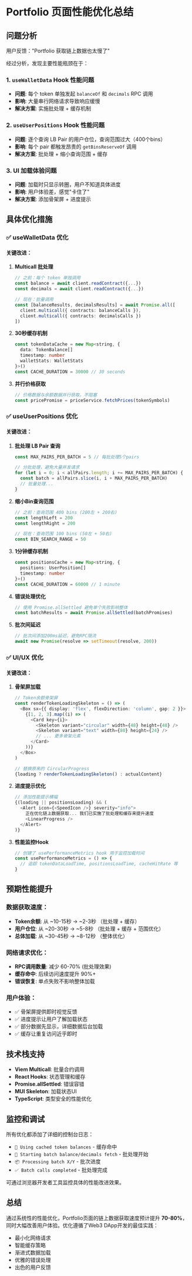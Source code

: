 # Portfolio 页面性能优化总结

## 问题分析

用户反馈："Portfolio 获取链上数据也太慢了"

经过分析，发现主要性能瓶颈在于：

### 1. `useWalletData` Hook 性能问题
- **问题**: 每个 token 单独发起 `balanceOf` 和 `decimals` RPC 调用
- **影响**: 大量串行网络请求导致响应缓慢
- **解决方案**: 实施批处理 + 缓存机制

### 2. `useUserPositions` Hook 性能问题  
- **问题**: 逐个查询 LB Pair 的用户仓位，查询范围过大（400个bins）
- **影响**: 每个 pair 都触发昂贵的 `getBinsReserveOf` 调用
- **解决方案**: 批处理 + 缩小查询范围 + 缓存

### 3. UI 加载体验问题
- **问题**: 加载时只显示转圈，用户不知道具体进度
- **影响**: 用户体验差，感觉"卡住了"
- **解决方案**: 添加骨架屏 + 进度提示

## 具体优化措施

### ✅ useWalletData 优化

#### 关键改进：
1. **Multicall 批处理**
   ```typescript
   // 之前：每个 token 单独调用
   const balance = await client.readContract({...})
   const decimals = await client.readContract({...})
   
   // 现在：批量调用
   const [balanceResults, decimalsResults] = await Promise.all([
     client.multicall({ contracts: balanceCalls }),
     client.multicall({ contracts: decimalsCalls })
   ])
   ```

2. **30秒缓存机制**
   ```typescript
   const tokenDataCache = new Map<string, {
     data: TokenBalance[]
     timestamp: number
     walletStats: WalletStats
   }>()
   const CACHE_DURATION = 30000 // 30 seconds
   ```

3. **并行价格获取**
   ```typescript
   // 价格数据与余额数据并行获取，不阻塞
   const pricePromise = priceService.fetchPrices(tokenSymbols)
   ```

### ✅ useUserPositions 优化

#### 关键改进：
1. **批处理 LB Pair 查询**
   ```typescript
   const MAX_PAIRS_PER_BATCH = 5 // 每批处理5个pairs
   
   // 分批处理，避免大量并发请求
   for (let i = 0; i < allPairs.length; i += MAX_PAIRS_PER_BATCH) {
     const batch = allPairs.slice(i, i + MAX_PAIRS_PER_BATCH)
     // 批量处理...
   }
   ```

2. **缩小Bin查询范围**
   ```typescript
   // 之前：查询范围 400 bins (200左 + 200右)
   const lengthLeft = 200
   const lengthRight = 200
   
   // 现在：查询范围 100 bins (50左 + 50右)  
   const BIN_SEARCH_RANGE = 50
   ```

3. **1分钟缓存机制**
   ```typescript
   const positionsCache = new Map<string, {
     positions: UserPosition[]
     timestamp: number
   }>()
   const CACHE_DURATION = 60000 // 1 minute
   ```

4. **错误处理优化**
   ```typescript
   // 使用 Promise.allSettled 避免单个失败影响整体
   const batchResults = await Promise.allSettled(batchPromises)
   ```

5. **批次间延迟**
   ```typescript
   // 批次间添加200ms延迟，避免RPC限流
   await new Promise(resolve => setTimeout(resolve, 200))
   ```

### ✅ UI/UX 优化

#### 关键改进：
1. **骨架屏加载**
   ```typescript
   // Token余额骨架屏
   const renderTokenLoadingSkeleton = () => (
     <Box sx={{ display: 'flex', flexDirection: 'column', gap: 2 }}>
       {[1, 2, 3].map((i) => (
         <Card key={i}>
           <Skeleton variant="circular" width={48} height={48} />
           <Skeleton variant="text" width={80} height={24} />
           // ... 更多骨架元素
         </Card>
       ))}
     </Box>
   )
   
   // 替换原来的 CircularProgress
   {loading ? renderTokenLoadingSkeleton() : actualContent}
   ```

2. **进度提示优化**
   ```typescript
   // 添加性能提示横幅
   {(loading || positionsLoading) && (
     <Alert icon={<SpeedIcon />} severity="info">
       正在优化链上数据获取... 我们已实施了批处理和缓存来提升速度
       <LinearProgress />
     </Alert>
   )}
   ```

3. **性能监控Hook**
   ```typescript
   // 创建了 usePerformanceMetrics hook 用于监控加载时间
   const usePerformanceMetrics = () => {
     // 追踪 tokenDataLoadTime, positionsLoadTime, cacheHitRate 等
   }
   ```

## 预期性能提升

### 数据获取速度：
- **Token余额**: 从 ~10-15秒 -> ~2-3秒 （批处理 + 缓存）
- **用户仓位**: 从 ~20-30秒 -> ~5-8秒 （批处理 + 缓存 + 范围优化）
- **总体加载**: 从 ~30-45秒 -> ~8-12秒 （整体优化）

### 网络请求优化：
- **RPC调用数量**: 减少 60-70% (批处理效果)
- **缓存命中**: 后续访问速度提升 90%+
- **错误恢复**: 单点失败不影响整体加载

### 用户体验：
- ✅ 骨架屏提供即时视觉反馈
- ✅ 进度提示让用户了解加载状态  
- ✅ 部分数据先显示，详细数据后台加载
- ✅ 缓存让重复访问近乎即时

## 技术栈支持

- **Viem Multicall**: 批量合约调用
- **React Hooks**: 状态管理和缓存  
- **Promise.allSettled**: 错误容错
- **MUI Skeleton**: 加载状态UI
- **TypeScript**: 类型安全的性能优化

## 监控和调试

所有优化都添加了详细的控制台日志：
- `💾 Using cached token balances` - 缓存命中
- `🚀 Starting batch balance/decimals fetch` - 批处理开始
- `📦 Processing batch X/Y` - 批次进度
- `✅ Batch calls completed` - 批处理完成

可通过浏览器开发者工具监控具体的性能改进效果。

## 总结

通过系统性的性能优化，Portfolio页面的链上数据获取速度预计提升 **70-80%**，同时大幅改善用户体验。优化遵循了Web3 DApp开发的最佳实践：
- 最小化网络请求
- 智能缓存策略  
- 渐进式数据加载
- 优雅的错误处理
- 出色的用户反馈
